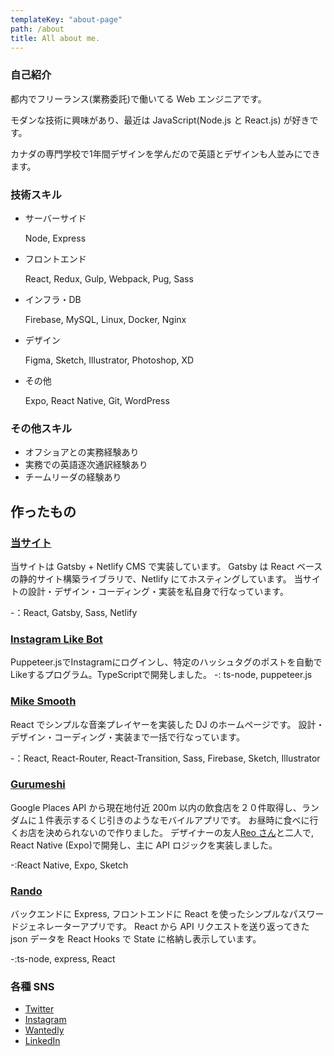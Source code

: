 ```yaml
---
templateKey: "about-page"
path: /about
title: All about me.
---
```


### 自己紹介

都内でフリーランス(業務委託)で働いてる Web エンジニアです。

モダンな技術に興味があり、最近は JavaScript(Node.js と React.js) が好きです。

カナダの専門学校で1年間デザインを学んだので英語とデザインも人並みにできます。

### 技術スキル

- サーバーサイド

  Node, Express

- フロントエンド

  React, Redux, Gulp, Webpack, Pug, Sass

- インフラ・DB

  Firebase, MySQL, Linux, Docker, Nginx

- デザイン

  Figma, Sketch, Illustrator, Photoshop, XD

- その他

  Expo, React Native, Git, WordPress

### その他スキル

- オフショアとの実務経験あり
- 実務での英語逐次通訳経験あり
- チームリーダの経験あり

## 作ったもの

### [当サイト](https://github.com/yikeda6616/yikeda-dev)

当サイトは Gatsby + Netlify CMS で実装しています。
Gatsby は React ベースの静的サイト構築ライブラリで、Netlify にてホスティングしています。
当サイトの設計・デザイン・コーディング・実装を私自身で行なっています。

-：React, Gatsby, Sass, Netlify

### [Instagram Like Bot](https://github.com/yikeda6616/ig-scraper)

Puppeteer.jsでInstagramにログインし、特定のハッシュタグのポストを自動でLikeするプログラム。TypeScriptで開発しました。
-: ts-node, puppeteer.js

### [Mike Smooth](https://mike-smooth-233117.firebaseapp.com/)

React でシンプルな音楽プレイヤーを実装した DJ のホームページです。
設計・デザイン・コーディング・実装まで一括で行なっています。

-：React, React-Router, React-Transition, Sass, Firebase, Sketch, Illustrator

### [Gurumeshi](https://github.com/yikeda6616/gurumeshiv2)

Google Places API から現在地付近 200m 以内の飲食店を２０件取得し、ランダムに１件表示するくじ引きのようなモバイルアプリです。
お昼時に食べに行くお店を決められないので作りました。
デザイナーの友人[Reo さん]()と二人で, React Native (Expo)で開発し、主に API ロジックを実装しました。

-:React Native, Expo, Sketch

### [Rando](https://github.com/yikeda6616/rando)

バックエンドに Express, フロントエンドに React を使ったシンプルなパスワードジェネレーターアプリです。
React から API リクエストを送り返ってきた json データを React Hooks で State に格納し表示しています。

-:ts-node, express, React

### 各種 SNS

- [Twitter](https://twitter.com/yikeda6616)
- [Instagram](https://www.instagram.com/yikeda6616/)
- [Wantedly](https://www.wantedly.com/users/18237225)
- [LinkedIn](https://bit.ly/36OnrnV)

